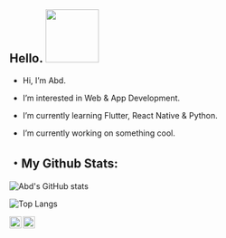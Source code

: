  ## Hello. <a href="https://www.arstiae.com/"><img src="https://distok.top/stickers/754103543786504244/754108890559283200.gif" width="94px"></a> 
 
- Hi, I’m Abd.

- I’m interested in Web & App Development.
 
- I’m currently learning Flutter, React Native & Python.

- I’m currently working on something cool.

 ## ・My Github Stats:
 
![Abd's GitHub stats](https://github-readme-stats.vercel.app/api?username=abd-ar)

![Top Langs](https://github-readme-stats.vercel.app/api/top-langs/?username=abd-ar)

<a href="https://twitter.com/abd_ink">
  <img align="left" alt="Anurag Hazra | Twitter" width="21px" src="https://img.icons8.com/color/50/000000/twitter--v2.png" />
</a>
<a href="https://discord.gg/rdm2wJs">
  <img align="left" alt="Abd's Discord" width="21px" src="https://discord.com/assets/3437c10597c1526c3dbd98c737c2bcae.svg" />
</a>

<br />
<br />
